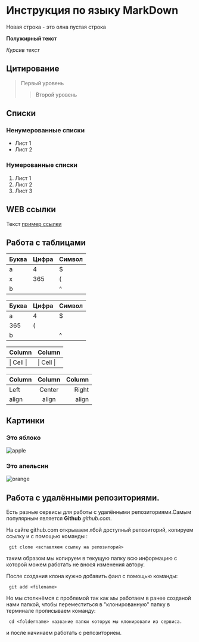 # Инструкция по языку MarkDown

Новая строка - это олна пустая строка

**Полужирный текст**

*Курсив текст*

## Цитирование
> Первый уровень
>> Второй уровень

## Списки
### Ненумерованные списки
* Лист 1
* Лист 2
### Нумерованные списки
1. Лист 1
2. Лист 2
3. Лист 3

## WEB ссылки
Текст [пример ссылки](http.example.com "Всплывающая подсказка")

## Работа с таблицами

Буква | Цифра | Символ
------ | ------|----------
a      | 4     | $
x      | 365    | (
b      |       | ^  

Буква|Цифра|Символ
---|---|---
a|4|$
 |365|(
b| |^  

Column | Column
------ | ------
\| Cell \|| \| Cell \|  


Column | Column | Column
:----- | :----: | -----:
Left   | Center | Right
align  | align  | align

## Картинки

### Это яблоко

![apple](apple.jpg)

### Это апельсин

![orange](orange.png)

## Работа с удалёнными репозиториями.

Есть разные сервисы для работы с удалёнными репозиториями.Самым популярным является **Github** *github.com*.

На сайте github.com открываем лбой доступный репозиторий, копируем ссылку и с помощью команды :

     git clone <вставляем ссылку на репозиторий>

таким образом мы копируем в текущую папку всю информацию с которой можем работать не внося изменения автору.

После создания клона кужно добавить фаил с помощью команды:

     git add <filename>
Но мы столкнёмся с проблемой так как мы работаем в ранее созданой нами папкой, чтобы переместиться в "клонированную" папку в терминале прописываем команду:

     cd <foldername> название папки которую мы клонировали из сервиса.
и после начинаем работать с репозиторием.